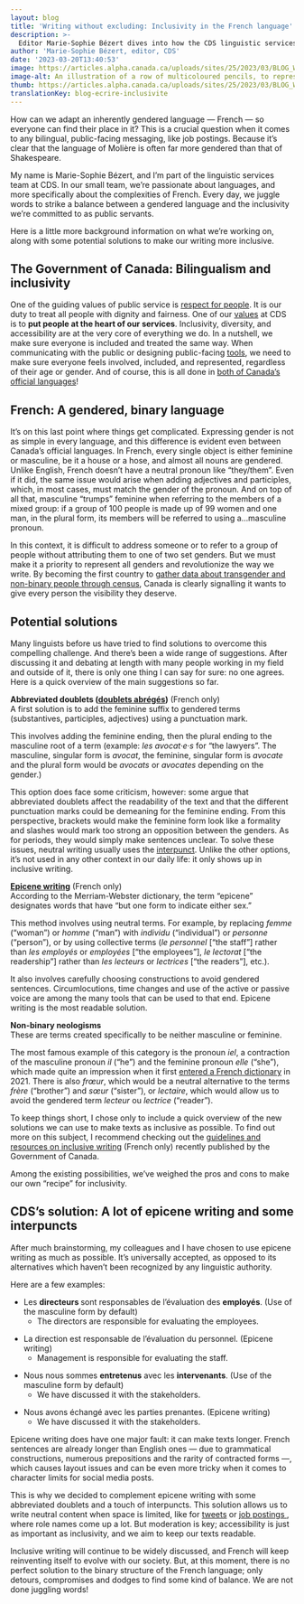 ```yaml
---
layout: blog
title: 'Writing without excluding: Inclusivity in the French language'
description: >-
  Editor Marie-Sophie Bézert dives into how the CDS linguistic services team uses inclusive language in both English and French.
author: 'Marie-Sophie Bézert, editor, CDS'
date: '2023-03-20T13:40:53'
image: https://articles.alpha.canada.ca/uploads/sites/25/2023/03/BLOG_Writing_002-1.jpg
image-alt: An illustration of a row of multicoloured pencils, to represent inclusive writing.
thumb: https://articles.alpha.canada.ca/uploads/sites/25/2023/03/BLOG_Writing_002-1.jpg
translationKey: blog-ecrire-inclusivite
---
```


<p>How can we adapt an inherently gendered language — French — so everyone can find their place in it? This is a crucial question when it comes to any bilingual, public-facing messaging, like job postings. Because it’s clear that the language of Molière is often far more gendered than that of Shakespeare.</p>



<p>My name is Marie-Sophie Bézert, and I’m part of the linguistic services team at CDS. In our small team, we’re passionate about languages, and more specifically about the complexities of French. Every day, we juggle words to strike a balance between a gendered language and the inclusivity we’re committed to as public servants.</p>



<p>Here is a little more background information on what we’re working on, along with some potential solutions to make our writing more inclusive.</p>



<h2 id="h-the-government-of-canada-bilingualism-and-inclusivity"><strong>The Government of Canada: Bilingualism and inclusivity</strong></h2>



<p>One of the guiding values of public service is <a href="https://www.csps-efpc.gc.ca/about_us/cve-eng.aspx#rfp">respect for people</a>. It is our duty to treat all people with dignity and fairness. One of our <a href="https://digital.canada.ca/our-values/">values</a> at CDS is to <strong>put people at the heart of our services</strong>. Inclusivity, diversity, and accessibility are at the very core of everything we do. In a nutshell, we make sure everyone is included and treated the same way. When communicating with the public or designing public-facing <a href="https://numerique.canada.ca/suite-de-produits/">tools</a>, we need to make sure everyone feels involved, included, and represented, regardless of their age or gender. And of course, this is all done in <a href="https://laws-lois.justice.gc.ca/eng/acts/o-3.01/">both of Canada’s official languages</a>!</p>



<h2 id="h-french-a-gendered-binary-language"><strong>French: A gendered, binary language</strong></h2>



<p>It’s on this last point where things get complicated. Expressing gender is not as simple in every language, and this difference is evident even between Canada’s official languages. In French, every single object is either feminine or masculine, be it a house or a hose, and almost all nouns are gendered. Unlike English, French doesn’t have a neutral pronoun like “they/them”. Even if it did, the same issue would arise when adding adjectives and participles, which, in most cases, must match the gender of the pronoun. And on top of all that, masculine “trumps” feminine when referring to the members of a mixed group: if a group of 100 people is made up of 99 women and one man, in the plural form, its members will be referred to using a…masculine pronoun.</p>



<p>In this context, it is difficult to address someone or to refer to a group of people without attributing them to one of two set genders. But we must make it a priority to represent all genders and revolutionize the way we write. By becoming the first country to <a href="https://www150.statcan.gc.ca/n1/daily-quotidien/220427/dq220427b-eng.htm">gather data about transgender and non-binary people through census</a>, Canada is clearly signalling it wants to give every person the visibility they deserve.</p>



<h2 id="h-potential-solutions"><strong>Potential solutions</strong></h2>



<p>Many linguists before us have tried to find solutions to overcome this compelling challenge. And there’s been a wide range of suggestions. After discussing it and debating at length with many people working in my field and outside of it, there is only one thing I can say for sure: no one agrees. Here is a quick overview of the main suggestions so far.</p>



<p><strong>Abbreviated doublets (<a href="http://bdl.oqlf.gouv.qc.ca/bdl/gabarit_bdl.asp?Th=2&amp;t1=&amp;id=5343">doublets abrégés</a>)</strong> (French only)<br>A first solution is to add the feminine suffix to gendered terms (substantives, participles, adjectives) using a punctuation mark.</p>



<p>This involves adding the feminine ending, then the plural ending to the masculine root of a term (example: <em>les avocat·e·s</em> for “the lawyers”. The masculine, singular form is <em>avocat</em>, the feminine, singular form is <em>avocate</em> and the plural form would be <em>avocats</em> or <em>avocates</em> depending on the gender.)</p>



<p>This option does face some criticism, however: some argue that abbreviated doublets affect the readability of the text and that the different punctuation marks could be demeaning for the feminine ending. From this perspective, brackets would make the feminine form look like a formality and slashes would mark too strong an opposition between the genders. As for periods, they would simply make sentences unclear. To solve these issues, neutral writing usually uses the <a href="https://en.wikipedia.org/wiki/Interpunct">interpunct</a>. Unlike the other options, it’s not used in any other context in our daily life: it only shows up in inclusive writing.</p>



<p><a href="https://bdl.oqlf.gouv.qc.ca/bdl/gabarit_bdl.asp?id=3912"><strong>Epicene writing</strong></a> (French only)<br>According to the Merriam-Webster dictionary, the term “epicene” designates words that have “but one form to indicate either sex.”</p>



<p>This method involves using neutral terms. For example, by replacing <em>femme</em> (“woman”) or <em>homme</em> (“man”) with <em>individu</em> (“individual”) or <em>personne</em> (“person”), or by using collective terms (<em>le personnel</em> [“the staff”] rather than <em>les employés</em> or <em>employées</em> [“the employees”], <em>le lectorat</em> [“the readership”] rather than <em>les lecteurs</em> or <em>lectrices</em> [“the readers”], etc.).</p>



<p>It also involves carefully choosing constructions to avoid gendered sentences. Circumlocutions, time changes and use of the active or passive voice are among the many tools that can be used to that end. Epicene writing is the most readable solution.</p>



<p><strong>Non-binary neologisms</strong><br>These are terms created specifically to be neither masculine or feminine.</p>



<p>The most famous example of this category is the pronoun <em>iel</em>, a contraction of the masculine pronoun <em>il</em> (“he”) and the feminine pronoun <em>elle</em> (“she”), which made quite an impression when it first <a href="https://www.washingtonpost.com/world/2021/11/18/iel-petit-robert-gender-neutral-woke/">entered a French dictionary</a> in 2021. There is also <em>frœur</em>, which would be a neutral alternative to the terms <em>frère</em> (“brother”) and <em>sœur</em> (“sister”), or <em>lectaire</em>, which would allow us to avoid the gendered term <em>lecteur</em> ou <em>lectrice</em> (“reader”).</p>



<p>To keep things short, I chose only to include a quick overview of the new solutions we can use to make texts as inclusive as possible. To find out more on this subject, I recommend checking out the <a href="https://www.noslangues-ourlanguages.gc.ca/en/cles-de-la-redaction/ecriture-inclusive-lignes-directrices-ressources">guidelines and resources on inclusive writing</a> (French only) recently published by the Government of Canada.</p>



<p>Among the existing possibilities, we’ve weighed the pros and cons to make our own “recipe” for inclusivity.</p>



<h2 id="h-cds-s-solution-a-lot-of-epicene-writing-and-some-interpuncts"><strong>CDS’s solution: A lot of epicene writing and some interpuncts</strong></h2>



<p>After much brainstorming, my colleagues and I have chosen to use epicene writing as much as possible. It’s universally accepted, as opposed to its alternatives which haven’t been recognized by any linguistic authority.</p>



<p>Here are a few examples:</p>



<ul>
<li>Les <strong>directeurs </strong>sont responsables de l’évaluation des <strong>employés</strong>. (Use of the masculine form by default)
<ul>
<li>The directors are responsible for evaluating the employees.</li>
</ul>
</li>
</ul>



<ul>
<li>La direction est responsable de l’évaluation du personnel. (Epicene writing)
<ul>
<li>Management is responsible for evaluating the staff.</li>
</ul>
</li>
</ul>



<ul>
<li>Nous nous sommes <strong>entretenus</strong> avec les <strong>intervenants</strong>. (Use of the masculine form by default)
<ul>
<li>We have discussed it with the stakeholders.</li>
</ul>
</li>
</ul>



<ul>
<li>Nous avons échangé avec les parties prenantes. (Epicene writing)
<ul>
<li>We have discussed it with the stakeholders.</li>
</ul>
</li>
</ul>



<p>Epicene writing does have one major fault: it can make texts longer. French sentences are already longer than English ones — due to grammatical constructions, numerous prepositions and the rarity of contracted forms —, which causes layout issues and can be even more tricky when it comes to character limits for social media posts.</p>



<p>This is why we decided to complement epicene writing with some abbreviated doublets and a touch of interpuncts. This solution allows us to write neutral content when space is limited, like for <a href="https://twitter.com/CDS_GC">tweets</a> or <a href="https://digital.canada.ca/careers/">job postings </a>, where role names come up a lot. But moderation is key; accessibility is just as important as inclusivity, and we aim to keep our texts readable.</p>



<p>Inclusive writing will continue to be widely discussed, and French will keep reinventing itself to evolve with our society. But, at this moment, there is no perfect solution to the binary structure of the French language; only detours, compromises and dodges to find some kind of balance. We are not done juggling words!</p>

